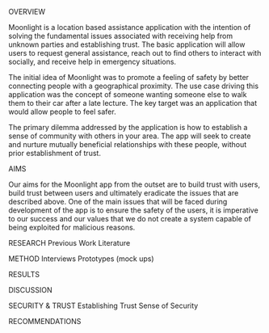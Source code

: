 OVERVIEW

Moonlight is a location based assistance application with the intention of solving the fundamental issues associated with receiving help from unknown parties and establishing trust. The basic application will allow users to request general assistance, reach out to find others to interact with socially, and receive help in emergency situations.

The initial idea of Moonlight was to promote a feeling of safety by better connecting people with a geographical proximity. The use case driving this application was the concept of someone wanting someone else to walk them to their car after a late lecture. The key target was an application that would allow people to feel safer.

The primary dilemma addressed by the application is how to establish a sense of community with others in your area. The app will seek to create and nurture mutually beneficial relationships with these people, without prior establishment of trust.

AIMS

Our aims for the Moonlight app from the outset are to build trust with users, build trust between users and ultimately eradicate the issues that are described above. One of the main issues that will be faced during development of the app is to ensure the safety of the users, it is imperative to our success and our values that we do not create a system capable of being exploited for malicious reasons.


RESEARCH
Previous Work
Literature

METHOD
Interviews
Prototypes (mock ups)

RESULTS


DISCUSSION
	
SECURITY & TRUST
Establishing Trust
Sense of Security

RECOMMENDATIONS
